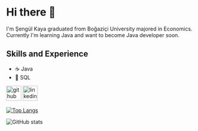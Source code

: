 # Hi there 👋
I'm Şengül Kaya graduated from Boğaziçi University majored in Economics.
Currently I'm learning Java and want to become Java developer soon.

## Skills and Experience
* ☕ Java
* 📁 SQL




[<img src='https://cdn.jsdelivr.net/npm/simple-icons@3.0.1/icons/github.svg' alt='github' height='40'>](https://github.com/sengulkaya)  [<img src='https://cdn.jsdelivr.net/npm/simple-icons@3.0.1/icons/linkedin.svg' alt='linkedin' height='40'>](https://www.linkedin.com/in/sengulkaya/)  

[![Top Langs](https://github-readme-stats.vercel.app/api/top-langs/?username=sengulkaya)](https://github.com/anuraghazra/github-readme-stats)

![GitHub stats](https://github-readme-stats.vercel.app/api?username=sengulkaya&show_icons=true)  
